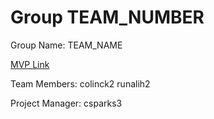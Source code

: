 # Group TEAM_NUMBER
Group Name: TEAM_NAME

[MVP Link](http://cs196.cs.illinois.edu)

Team Members: colinck2 runalih2



Project Manager: csparks3

